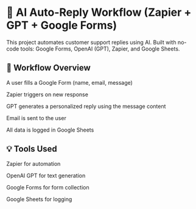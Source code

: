 # 🧠 AI Auto-Reply Workflow (Zapier + GPT + Google Forms)

This project automates customer support replies using AI.
Built with no-code tools: Google Forms, OpenAI (GPT), Zapier, and Google Sheets.

## 🔄 Workflow Overview
A user fills a Google Form (name, email, message)

Zapier triggers on new response

GPT generates a personalized reply using the message content

Email is sent to the user

All data is logged in Google Sheets

## 💡 Tools Used
Zapier for automation

OpenAI GPT for text generation

Google Forms for form collection

Google Sheets for logging


